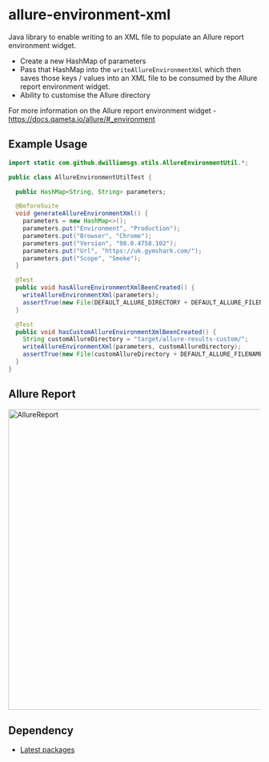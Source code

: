 # allure-environment-xml
Java library to enable writing to an XML file to populate an Allure report environment widget. 

- Create a new HashMap of parameters
- Pass that HashMap into the `writeAllureEnvironmentXml` which then saves those keys / values into an XML file to be consumed by the Allure report environment widget.
- Ability to customise the Allure directory

For more information on the Allure report environment widget - https://docs.qameta.io/allure/#_environment

## Example Usage

```java
import static com.github.dwilliamsgs.utils.AllureEnvironmentUtil.*;

public class AllureEnvironmentUtilTest {

  public HashMap<String, String> parameters;

  @BeforeSuite
  void generateAllureEnvironmentXml() {
    parameters = new HashMap<>();
    parameters.put("Environment", "Production");
    parameters.put("Browser", "Chrome");
    parameters.put("Version", "98.0.4758.102");
    parameters.put("Url", "https://uk.gymshark.com/");
    parameters.put("Scope", "Smoke");
  }

  @Test
  public void hasAllureEnvironmentXmlBeenCreated() {
    writeAllureEnvironmentXml(parameters);
    assertTrue(new File(DEFAULT_ALLURE_DIRECTORY + DEFAULT_ALLURE_FILENAME).isFile());
  }

  @Test
  public void hasCustomAllureEnvironmentXmlBeenCreated() {
    String customAllureDirectory = "target/allure-results-custom/";
    writeAllureEnvironmentXml(parameters, customAllureDirectory);
    assertTrue(new File(customAllureDirectory + DEFAULT_ALLURE_FILENAME).isFile());
  }
}
```

## Allure Report

<img width="600" alt="AllureReport" src="https://user-images.githubusercontent.com/89386048/156541891-762eea44-1739-4e14-8efc-0c9d21e6674f.png">

## Dependency

- [Latest packages](https://github.com/dwilliams-gs?tab=packages&repo_name=allure-environment-xml)